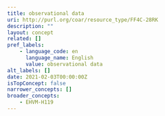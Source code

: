 ```yaml
---
title: observational data
uri: http://purl.org/coar/resource_type/FF4C-28RK
description: ""
layout: concept
related: []
pref_labels:
    - language_code: en
      language_name: English
      value: observational data
alt_labels: []
date: 2021-02-03T00:00:00Z
isTopConcept: false
narrower_concepts: []
broader_concepts:
    - EHVM-H119
---
```


